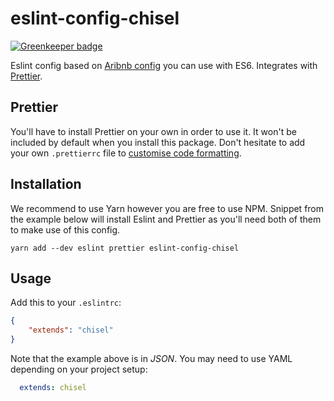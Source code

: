 # eslint-config-chisel

[![Greenkeeper badge](https://badges.greenkeeper.io/xfiveco/eslint-config-chisel.svg)](https://greenkeeper.io/)

Eslint config based on [Aribnb config](https://github.com/airbnb/javascript) you can use with ES6. Integrates with [Prettier](https://github.com/prettier/prettier).

## Prettier

You'll have to install Prettier on your own in order to use it. It won't be included by default when you install this package. Don't hesitate to add your own `.prettierrc` file to [customise code formatting](https://github.com/prettier/prettier#configuration-file).

## Installation

We recommend to use Yarn however you are free to use NPM. Snippet from the example below will install Eslint and Prettier as you'll need both of them to make use of this config.

```
yarn add --dev eslint prettier eslint-config-chisel
```

## Usage

Add this to your `.eslintrc`:

```json
{
    "extends": "chisel"
}
```

Note that the example above is in _JSON_. You may need to use YAML depending on your project setup:

```yml
  extends: chisel
```
